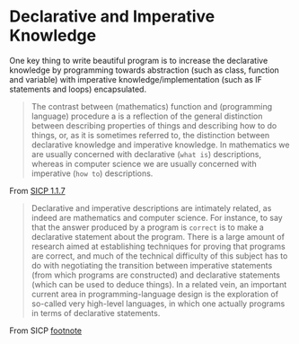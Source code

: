 # Declarative and Imperative Knowledge

One key thing to write beautiful program is to increase the declarative knowledge by programming towards abstraction \(such as class, function and variable\) with imperative knowledge/implementation \(such as IF statements and loops\) encapsulated.

> The contrast between \(mathematics\) function and \(programming language\) procedure a is a reflection of the general distinction between describing properties of things and describing how to do things, or, as it is sometimes referred to, the distinction between declarative knowledge and imperative knowledge. In mathematics we are usually concerned with declarative \(`what is`\) descriptions, whereas in computer science we are usually concerned with imperative \(`how to`\) descriptions.

From [SICP 1.1.7](https://mitpress.mit.edu/sicp/full-text/book/book-Z-H-10.html#%_sec_1.1.7)

> Declarative and imperative descriptions are intimately related, as indeed are mathematics and computer science. For instance, to say that the answer produced by a program is `correct` is to make a declarative statement about the program. There is a large amount of research aimed at establishing techniques for proving that programs are correct, and much of the technical difficulty of this subject has to do with negotiating the transition between imperative statements \(from which programs are constructed\) and declarative statements \(which can be used to deduce things\). In a related vein, an important current area in programming-language design is the exploration of so-called very high-level languages, in which one actually programs in terms of declarative statements.

From SICP [footnote](https://mitpress.mit.edu/sicp/full-text/book/book-Z-H-10.html#footnote_Temp_32)

